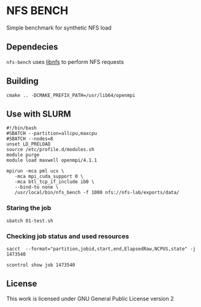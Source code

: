 # NFS BENCH

Simple benchmark for synthetic NFS load

## Dependecies

`nfs-bench` uses [libnfs][1] to perform NFS requests

## Building

```
cmake .. -DCMAKE_PREFIX_PATH=/usr/lib64/openmpi
```

## Use with SLURM

```
#!/bin/bash
#SBATCH --partition=allcpu,maxcpu
#SBATCH --nodes=8
unset LD_PRELOAD
source /etc/profile.d/modules.sh
module purge
module load maxwell openmpi/4.1.1
 
mpirun -mca pml ucx \
   -mca mpi_cuda_support 0 \
   -mca btl_tcp_if_include ib0 \
   --bind-to none \
   /usr/local/bin/nfs_bench -f 1000 nfs://nfs-lab/exports/data/
```

### Staring the job

```
sbatch 01-test.sh
```

### Checking job status and used resources

```
sacct  --format="partition,jobid,start,end,ElapsedRaw,NCPUS,state" -j 1473540

scontrol show job 1473540
```

## License

This work is licensed under GNU General Public License version 2

[1]: https://github.com/sahlberg/libnfs

